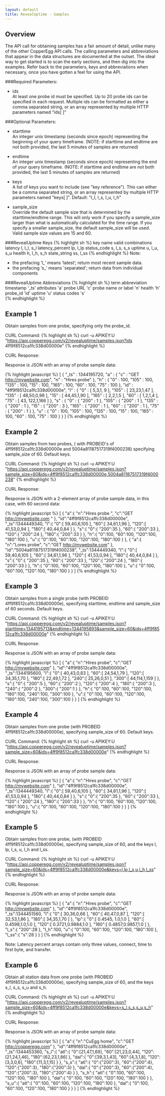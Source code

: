 ```yaml
---
layout: default
title: RevealUptime - Samples
---
```



Overview
--------
The API call for obtaining samples has a fair amount of detail, unlike many of the other CopperEgg API calls. The calling parameters and abbreviations that appear in the data structures are documented at the outset. The ideal way to get started is to scan the early sections, and then dig into the examples. Refer back to the parameters, keys and abbreviations when necessary, once you have gotten a feel for using the API.
  
  
  
###Required Parameters:  
    
* ids  
    At least one probe id must be specified. Up to 20 probe ids can be specified in each request. Multiple ids can be formatted as either a comma separated string, or an array represented by multiple HTTP parameters named “ids\[ \]”  
    
  
###Optional Parameters:  
  
* starttime  
    An integer unix timestamp (seconds since epoch) representing the beginning of your query timeframe. (NOTE: if starttime and endtime are not both provided, the last 5 minutes of samples are returned)  
  
* endtime  
    An integer unix timestamp (seconds since epoch) representing the end of your query timeframe. (NOTE: if starttime and endtime are not both provided, the last 5 minutes of samples are returned)  
  
* keys  
    A list of keys you want to include (see "key reference").  This can either be a comma separated string, or an array represented by multiple HTTP parameters named "keys\[ \]".  Default: "l_l, l_s, l_u, l_h"  
  
* sample_size  
Override the default sample size that is determined by the starttime/endtime range. This will only work if you specify a sample_size larger than what is automatically calculated for the time range. If you specify a smaller sample_size, the default sample_size will be used. Valid sample size values are 15 and 60.  
  
  
      
###RevealUptime Keys
{% highlight sh %}
key name           valid combinations
latency               l, l_l, s_l
latency_percent       lp, l_lp
status_code           s, l_s, s_s
uptime                u, l_u, s_u
health                h, l_h, s_h
state_string          ss, l_ss
{% endhighlight %}
Note:
* the prefacing ‘l_’ means ‘latest’; return most recent sample data.
* the prefacing ‘s_’ means 'separated'; return data from individual components  
  
  
    
###RevealUptime Abbreviations
{% highlight sh %}
term               abbreviation
timestamp             '_ts'
attributes            'a'
probe URL             'c'
probe name or label   'n'
health                'h'
probe_id              'id'
uptime                'u'
status codes          's'  
{% endhighlight %}  
        
    
Example 1
---------  
Obtain samples from one probe, specifying only the probe_id.

CURL Command:
{% highlight sh %}
curl -u APIKEY:U "https://api.copperegg.com/v2/revealuptime/samples.json?ids 4ff9f8512ca1fc338d00000e"
{% endhighlight %}

CURL Response:  

Response is JSON with an array of probe sample data:  

{% highlight javascript %}
[
  {
    "_ts" : 1344195720,
    "a" : {
      "c" : "GET http://mywebsite.com",
      "n" : "Hires probe"
    },
    "h" : {
      "0" : 100,
      "105" : 100,
      "135" : 100,
      "15" : 100,
      "165" : 100,
      "60" : 100,
      "75" : 100
    },
    "id" : "4ff9f8512ca1fc338d00000e",
    "l" : {
      "0" : [ 5,3,1, 9 ],
      "105" : [ 23,23,1,47 ],
      "135" : [ 48,50,0,98 ],
      "15" : [ 44,45,1,90 ],
      "165" : [ 2,2,1,5 ],
      "60" : [ 1,2,1,4 ],
      "75" : [ 43, 122,1,166 ]
    },
    "s" : {
      "0" : { "200" : 1 },
      "105" : { "200" : 1 },
      "135" : { "200" : 1 },
      "15" : { "200" : 3 },
      "165" : { "200" : 1 },
      "60" : { "200" : 1 },
      "75" : { "200" : 1 }
    },
    "u" : {
      "0" : 100,
      "105" : 100,
      "135" : 100,
      "15" : 100,
      "165" : 100,
      "60" : 100,
      "75" : 100
    }
  }
]
{% endhighlight %}
    
  
  
Example 2  
---------
Obtain samples from two probes, ( with PROBEID's of 4ff9f8512ca1fc338d00000e and 5004a81187517319f4000238) specifying sample_size of 60. Default keys.  

CURL Command:
{% highlight sh %}
curl -u APIKEY:U "https://api.copperegg.com/v2/revealuptime/samples.json?sample_size=60&ids=4ff9f8512ca1fc338d00000e,5004a81187517319f4000238"
{% endhighlight %}

CURL Response:

Response is JSON with a 2-element array of probe sample data, in this case, with 60 second data:

{% highlight javascript %}
[
  {
    "a":{
      "n":"Hires probe    ",
      "c":"GET http://mywebsite.com      "
    },
    "id":"4ff9f8512ca1fc338d00000e",
    "_ts":1344449340,
    "l":{
      "0":[ 59,40,6,105 ],
      "60":[ 34,61,1,96 ],
      "120":[ 41,53,0,94 ],
      "180":[ 40,44,0,84 ]
    },
    "s":{
      "0":{ "200":35 },
      "60":{ "200":33 },
      "120":{ "200":24 },
      "180":{ "200":33 }
    },
    "h":{
      "0":100,
      "60":100,
      "120":100,
      "180":100
    },
    "u":{
      "0":100,
      "60":100,
      "120":100,
      "180":100
    }
  },
  {
    "a":{
      "n":"Lores probe",
      "c":"GET http://mywebsite.com"
    },
    "id":"5004a81187517319f4000238",
    "_ts":1344449340,
    "l":{
      "0":[ 59,40,6,105 ],
      "60":[ 34,61,1,96 ],
      "120":[ 41,53,0,94 ],
      "180":[ 40,44,0,84 ]
    },
    "s":{
      "0":{ "200":35 },
      "60":{ "200":33 },
      "120":{ "200":24 },
      "180":{ "200":33 }
    },
    "h":{
      "0":100,
      "60":100,
      "120":100,
      "180":100
    },
    "u":{
      "0":100,
      "60":100,
      "120":100,
      "180":100
    }
  }
]
{% endhighlight %}
    
  
  
Example 3
---------
Obtain samples from a single probe (with PROBEID 4ff9f8512ca1fc338d00000e), specifying starttime, endtime and sample_size of 60 seconds. Default keys.

CURL Command:
{% highlight sh %}
curl -u APIKEY:U "https://api.copperegg.com/v2/revealuptime/samples.json?starttime=1344195713&endtime=1344195893&sample_size=60&ids=4ff9f8512ca1fc338d00000e"
{% endhighlight %}

CURL Response:

Response is JSON with an array of probe sample data:

{% highlight javascript %}
[
  {
    "a":{
      "n":"Hires probe",
      "c":"GET http://mywebsite.com"
    },
    "id":"4ff9f8512ca1fc338d00000e",
    "_ts":1344195600,
    "l":{
      "0":[ 40,43,0,83 ],
      "60":[ 24,54,1,79 ],
      "120":[ 34,35,1,70 ],
      "180":[ 22,49,1,72 ],
      "240":[ 25,26,0,51 ],
      "300":[ 44,114,1,159 ]
    },
    "s":{
      "0":{ "200":5 },
      "60":{ "200":2 },
      "120":{ "200":4 },
      "180":{ "200":3 },
      "240":{ "200":2 },
      "300":{ "200":1 }
    },
    "h":{
      "0":100,
      "60":100,
      "120":100,
      "180":100,
      "240":100,
      "300":100
    },
    "u":{
      "0":100,
      "60":100,
      "120":100,
      "180":100,
      "240":100,
      "300":100
    }
  }
]
{% endhighlight %}

  
  
  
Example 4
---------
Obtain samples from one probe (with PROBEID 4ff9f8512ca1fc338d00000e), specifying sample_size of 60. Default keys.

CURL Command:
{% highlight sh %}
curl -u APIKEY:U "https://api.copperegg.com/v2/revealuptime/samples.json?sample_size=60&ids=4ff9f8512ca1fc338d00000e"
{% endhighlight %}

CURL Response:

Response is JSON with an array of probe sample data:

{% highlight javascript %}
[
  {
    "a":{
      "n":"Hires probe",
      "c":"GET http://mywebsite.com"
    },
    "id":"4ff9f8512ca1fc338d00000e",
    "_ts":1344449340,
    "l":{
      "0":[ 59,40,6,105 ],
      "60":[ 34,61,1,96 ],
      "120":[ 41,53,0,94 ],
      "180":[ 40,44,0,84 ]
    },
    "s":{
      "0":{ "200":35 },
      "60":{ "200":33 },
      "120":{ "200":24 },
      "180":{ "200":33 }
    },
    "h":{
      "0":100,
      "60":100,
      "120":100,
      "180":100
    },
    "u":{
      "0":100,
      "60":100,
      "120":100,
      "180":100
    }
  }
]
{% endhighlight %}
  
  
  
Example 5
---------
Obtain samples from one probe, (with PROBEID 4ff9f8512ca1fc338d00000e), specifying sample_size of 60, and the keys l, lp, l_s, u, l_h and l_ss.

CURL Command:
{% highlight sh %}
curl -u APIKEY:U "https://api.copperegg.com/v2/revealuptime/samples.json?sample_size=60&ids=4ff9f8512ca1fc338d00000e&keys=l,lp,l_s,u,l_h,l_ss"
{% endhighlight %}

CURL Response:

Response is JSON with an array of probe sample data:

{% highlight javascript %}
[
  {
    "a":{
      "n":"Hires probe",
      "c":"GET http://mywebsite.com"
    },
    "id":"4ff9f8512ca1fc338d00000e",
    "_ts":1344451560,
    "l":{
      "0":[ 30,36,0,66 ],
      "60":[ 40,47,0,87 ],
      "120":[ 32,53,1,86 ],
      "180":[ 34,35,1,70 ]
    },
    "lp":{
      "0":[ 0.4545, 1.0,1.0 ],
      "60":[ 0.4598,1.0,1.0 ],
      "120":[ 0.3721,0.9884,1.0 ],
      "180":[ 0.4857,0.9857,1.0 ]
    },
    "l_s":{ "200":28 },
    "l_h":100,
    "u":{
      "0":100,
      "60":100,
      "120":100,
      "180":100
    },
    "l_ss":{ "s":28 }
  }
]
{% endhighlight %}

Note: Latency percent arrays contain only three values, connect, time to first byte, and transfer.
  
  
  
Example 6
---------
Obtain all station data from one probe (with PROBEID 4ff9f8512ca1fc338d00000e), specifying sample_size of 60, and the keys s_l, s_s, s_u and s_h.


CURL Command:
{% highlight sh %}
curl -u APIKEY:U "https://api.copperegg.com/v2/revealuptime/samples.json?sample_size=60&ids=4ff9f8512ca1fc338d00000e&keys=s_l,s_s,s_u,s_h"
{% endhighlight %}

CURL Response:

Response is JSON with an array of probe sample data:

{% highlight javascript %}
[
  {
    "a":{
      "n":"CuEgg home",
      "c":"GET http://copperegg.com"
    },
    "id":"4ff9f8512ca1fc338d00000e",
    "_ts":1344453360,
    "s_l":{
      "atl":{
        "0":[21,47,1,69],
        "60":[21,23,0,44],
        "120":[21,24,1,46],
        "180":[62,23,1,86]
      },
      "dal":{
        "0":[39,3,1,43],
        "60":[4,3,1,8],
        "120":[3,3,0,6],
        "180":[11,3,1,15]
      }
    },
    "s_s":{
      "atl":{
        "0":{"200":3},
        "60":{"200":4},
        "120":{"200":3},
        "180":{"200":3}
      },
      "dal":{
        "0":{"200":3},
        "60":{"200":4},
        "120":{"200":3},
        "180":{"200":4}
      }
    },
    "s_h":{
      "atl":{
        "0":100,
        "60":100,
        "120":100,
        "180":100
      },
      "dal":{
        "0":100,
        "60":100,
        "120":100,
        "180":100
      }
    },
    "s_u":{
      "atl":{
        "0":100,
        "60":100,
        "120":100,
        "180":100
      },
      "dal":{
        "0":100,
        "60":100,
        "120":100,
        "180":100
      }
    }
  }
]
{% endhighlight %}

